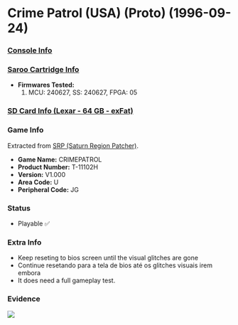 # Crime Patrol (USA) (Proto) (1996-09-24)

### [Console Info](../../../../Info/Consoles/VA13/README.md)

### [Saroo Cartridge Info](../../../../Info/Cartridges/RetroGameParadiseStore/1.32F/README.md)

- <b>Firmwares Tested:</b>
  1. MCU: 240627, SS: 240627, FPGA: 05

### [SD Card Info (Lexar - 64 GB - exFat)](../../../../Info/SdCards/Lexar/64GB/exfat/README.md)

### Game Info

Extracted from [SRP (Saturn Region Patcher)](https://segaxtreme.net/resources/saturn-region-patcher.81/download).

- <b>Game Name:</b> CRIMEPATROL
- <b>Product Number:</b> T-11102H
- <b>Version:</b> V1.000
- <b>Area Code:</b> U
- <b>Peripheral Code:</b> JG

### Status

- Playable :white_check_mark:

### Extra Info

- Keep reseting to bios screen until the visual glitches are gone
- Continue resetando para a tela de bios até os glitches visuais irem embora
- It does need a full gameplay test.

### Evidence

[![](https://img.youtube.com/vi/pD7nqosgTVk/0.jpg)](https://www.youtube.com/watch?v=pD7nqosgTVk)
